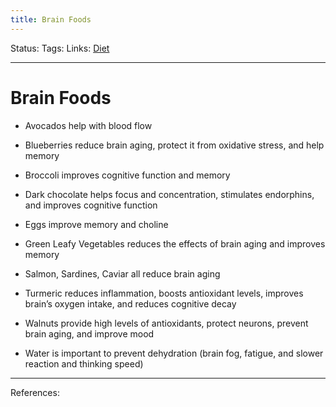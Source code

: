 ```yaml
---
title: Brain Foods
---
```

Status:
Tags:
Links: [Diet](out/diet.md)
___
# Brain Foods
-   Avocados help with blood flow
    
-   Blueberries reduce brain aging, protect it from oxidative stress, and help memory
    
-   Broccoli improves cognitive function and memory
    
-   Dark chocolate helps focus and concentration, stimulates endorphins, and improves cognitive function
    
-   Eggs improve memory and choline
    
-   Green Leafy Vegetables reduces the effects of brain aging and improves memory
    
-   Salmon, Sardines, Caviar all reduce brain aging
    
-   Turmeric reduces inflammation, boosts antioxidant levels, improves brain’s oxygen intake, and reduces cognitive decay
    
-   Walnuts provide high levels of antioxidants, protect neurons, prevent brain aging, and improve mood
    
-   Water is important to prevent dehydration (brain fog, fatigue, and slower reaction and thinking speed)
___
References: